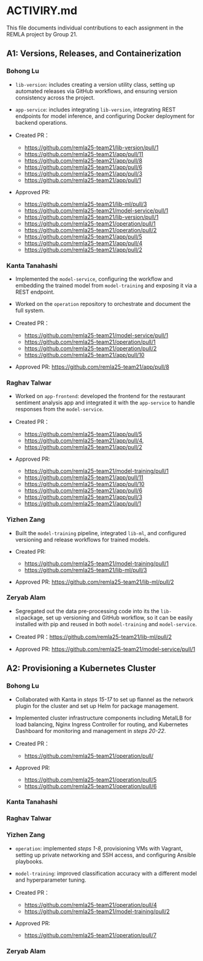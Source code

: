 # ACTIVIRY.md

This file documents individual contributions to each assignment in the REMLA project by Group 21. 

## A1: Versions, Releases, and Containerization

### Bohong Lu

- `lib-version`: includes creating a version utility class, setting up automated releases via GitHub workflows, and ensuring version consistency across the project. 
- `app-service`: includes integrating `lib-version`, integrating REST endpoints for model inference, and configuring Docker deployment for backend operations.

- Created PR：
  - https://github.com/remla25-team21/lib-version/pull/1
  - https://github.com/remla25-team21/app/pull/11
  - https://github.com/remla25-team21/app/pull/8
  - https://github.com/remla25-team21/app/pull/6
  - https://github.com/remla25-team21/app/pull/3
  - https://github.com/remla25-team21/app/pull/1
- Approved PR: 
  - https://github.com/remla25-team21/lib-ml/pull/3
  - https://github.com/remla25-team21/model-service/pull/1
  - https://github.com/remla25-team21/lib-version/pull/1
  - https://github.com/remla25-team21/operation/pull/1
  - https://github.com/remla25-team21/operation/pull/2
  - https://github.com/remla25-team21/app/pull/5
  - https://github.com/remla25-team21/app/pull/4
  - https://github.com/remla25-team21/app/pull/2

### Kanta Tanahashi

- Implemented the `model-service`, configuring the workflow and embedding the trained model from `model-training` and exposing it via a REST endpoint.  
- Worked on the `operation` repository to orchestrate and document the full system.

- Created PR：
  - https://github.com/remla25-team21/model-service/pull/1
  - https://github.com/remla25-team21/operation/pull/1
  - https://github.com/remla25-team21/operation/pull/2
  - https://github.com/remla25-team21/app/pull/10
- Approved PR: https://github.com/remla25-team21/app/pull/8

### Raghav Talwar

- Worked on `app-frontend`: developed the frontend for the restaurant sentiment analysis app and integrated it with the `app-service` to handle responses from the `model-service`. 

- Created PR：
  - https://github.com/remla25-team21/app/pull/5
  - https://github.com/remla25-team21/app/pull/4,
  - https://github.com/remla25-team21/app/pull/2
- Approved PR: 
  - https://github.com/remla25-team21/model-training/pull/1
  - https://github.com/remla25-team21/app/pull/11
  - https://github.com/remla25-team21/app/pull/10
  - https://github.com/remla25-team21/app/pull/6
  - https://github.com/remla25-team21/app/pull/3
  - https://github.com/remla25-team21/app/pull/1

### Yizhen Zang

- Built the `model-training` pipeline, integrated `lib-ml`, and configured versioning and release workflows for trained models. 

- Created PR: 
  - https://github.com/remla25-team21/model-training/pull/1
  - https://github.com/remla25-team21/lib-ml/pull/3 
- Approved PR: https://github.com/remla25-team21/lib-ml/pull/2 

### Zeryab Alam

- Segregated out the data pre-processing code into its the `lib-ml`package, set up versioning and GitHub workflow, so it can be easily installed with pip and reused in both `model-training` and `model-service`. 

- Created PR：https://github.com/remla25-team21/lib-ml/pull/2 
- Approved PR: https://github.com/remla25-team21/model-service/pull/1 

## A2: Provisioning a Kubernetes Cluster

### Bohong Lu

- Collaborated with Kanta in *steps 15-17* to set up flannel as the network plugin for the cluster and set up Helm for package management.
- Implemented cluster infrastructure components including MetalLB for load balancing, Nginx Ingress Controller for routing, and Kubernetes Dashboard for monitoring and management in *steps 20-22*.

- Created PR：
  - https://github.com/remla25-team21/operation/pull/
- Approved PR: 
  - https://github.com/remla25-team21/operation/pull/5
  - https://github.com/remla25-team21/operation/pull/6

### Kanta Tanahashi

### Raghav Talwar

### Yizhen Zang

- `operation`: implemented *steps 1-8*, provisioning VMs with Vagrant, setting up private networking and SSH access, and configuring Ansible playbooks. 
- `model-training`: improved classification accuracy with a different model and hyperparameter tuning. 

- Created PR：
  - https://github.com/remla25-team21/operation/pull/4 
  - https://github.com/remla25-team21/model-training/pull/2 
- Approved PR: 
  - https://github.com/remla25-team21/operation/pull/7 

### Zeryab Alam

